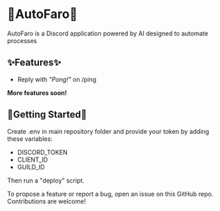 # 🐶AutoFaro🐶

AutoFaro is a Discord application powered by AI designed to automate processes

## ✨Features✨

- Reply with *"Pong!"* on /ping

**More features soon!**

## 🚀Getting Started🚀

Create .env in main repository folder and provide your token by adding these variables:

* DISCORD_TOKEN
* CLIENT_ID
* GUILD_ID

Then run a "deploy" script.

To propose a feature or report a bug, open an issue on this GitHub repo. Contributions are welcome!

